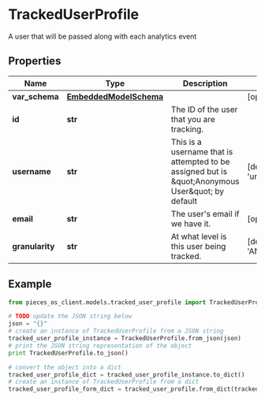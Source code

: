 # TrackedUserProfile

A user that will be passed along with each analytics event

## Properties

Name | Type | Description | Notes
------------ | ------------- | ------------- | -------------
**var_schema** | [**EmbeddedModelSchema**](EmbeddedModelSchema) |  | [optional] 
**id** | **str** | The ID of the user that you are tracking. | 
**username** | **str** | This is a username that is attempted to be assigned but is \&quot;Anonymous User\&quot; by default | [default to 'unknown']
**email** | **str** | The user&#39;s email if we have it. | [optional] 
**granularity** | **str** | At what level is this user being tracked. | [default to 'ANONYMOUS']

## Example

```python
from pieces_os_client.models.tracked_user_profile import TrackedUserProfile

# TODO update the JSON string below
json = "{}"
# create an instance of TrackedUserProfile from a JSON string
tracked_user_profile_instance = TrackedUserProfile.from_json(json)
# print the JSON string representation of the object
print TrackedUserProfile.to_json()

# convert the object into a dict
tracked_user_profile_dict = tracked_user_profile_instance.to_dict()
# create an instance of TrackedUserProfile from a dict
tracked_user_profile_form_dict = tracked_user_profile.from_dict(tracked_user_profile_dict)
```



